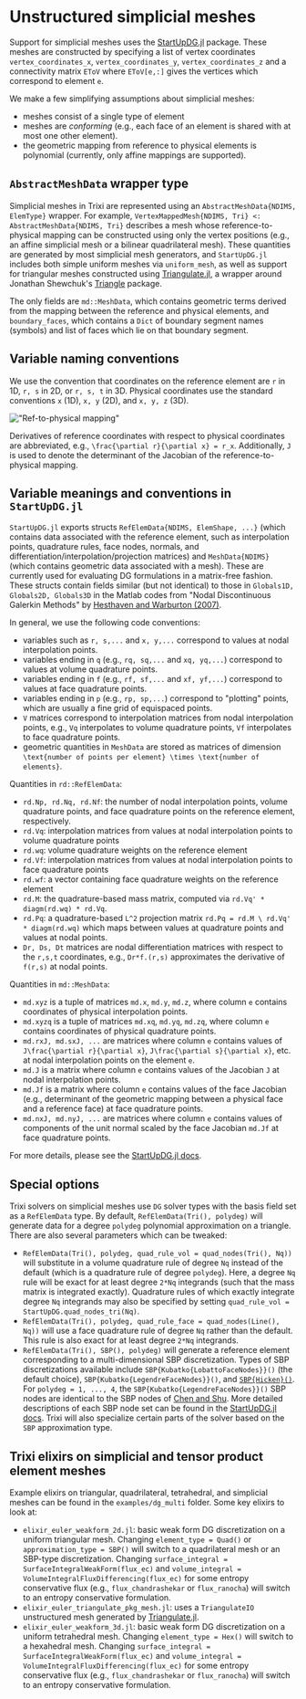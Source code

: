 # Unstructured simplicial meshes

Support for simplicial meshes uses the [StartUpDG.jl](https://github.com/jlchan/StartUpDG.jl)
package. These meshes are constructed by specifying a list of vertex coordinates `vertex_coordinates_x`,
`vertex_coordinates_y`, `vertex_coordinates_z` and a connectivity matrix `EToV` where `EToV[e,:]`
gives the vertices which correspond to element `e`.

We make a few simplifying assumptions about simplicial meshes:
* meshes consist of a single type of element
* meshes are _conforming_ (e.g., each face of an element is shared with at most one other element).
* the geometric mapping from reference to physical elements is polynomial (currently, only affine
  mappings are supported).

## `AbstractMeshData` wrapper type

Simplicial meshes in Trixi are represented using an `AbstractMeshData{NDIMS, ElemType}` wrapper.
For example, `VertexMappedMesh{NDIMS, Tri} <: AbstractMeshData{NDIMS, Tri}` describes a mesh whose
reference-to-physical mapping can be constructed using only the vertex positions (e.g., an affine
simplicial mesh or a bilinear quadrilateral mesh). These quantities are generated by most simplicial
mesh generators, and `StartUpDG.jl` includes both simple uniform meshes via `uniform_mesh`, as
well as support for triangular meshes constructed using
[Triangulate.jl](https://github.com/JuliaGeometry/Triangulate.jl), a wrapper around Jonathan Shewchuk's
[Triangle](https://www.cs.cmu.edu/~quake/triangle.html) package.

The only fields are `md::MeshData`, which contains geometric terms derived from the mapping between
the reference and physical elements, and `boundary_faces`, which contains a `Dict` of boundary
segment names (symbols) and list of faces which lie on that boundary segment.

## Variable naming conventions

We use the convention that coordinates on the reference element are ``r`` in 1D, ``r, s`` in 2D,
or ``r, s, t`` in 3D. Physical coordinates use the standard conventions ``x`` (1D),
``x, y`` (2D), and ``x, y, z`` (3D).

!["Ref-to-physical mapping"](https://user-images.githubusercontent.com/1156048/124361389-a2841380-dbf4-11eb-8ee4-33e71109c8bb.png)

Derivatives of reference coordinates with respect to physical coordinates are abbreviated, e.g.,
``\frac{\partial r}{\partial x} = r_x``. Additionally, ``J`` is used to denote the determinant of
the Jacobian of the reference-to-physical mapping.

## Variable meanings and conventions in `StartUpDG.jl`

`StartUpDG.jl` exports structs `RefElemData{NDIMS, ElemShape, ...}` (which contains data associated
with the reference element, such as interpolation points, quadrature rules, face nodes, normals,
and differentiation/interpolation/projection matrices) and `MeshData{NDIMS}` (which contains geometric
data associated with a mesh). These are currently used for evaluating DG formulations in a matrix-free
fashion. These structs contain fields similar (but not identical) to those in
`Globals1D, Globals2D, Globals3D` in the Matlab codes from "Nodal Discontinuous Galerkin Methods"
by [Hesthaven and Warburton (2007)](https://doi.org/10.1007/978-0-387-72067-8).

In general, we use the following code conventions:
* variables such as `r, s,...` and `x, y,...` correspond to values at nodal interpolation points.
* variables ending in `q` (e.g., `rq, sq,...` and `xq, yq,...`) correspond to values at volume
  quadrature points.
* variables ending in `f` (e.g., `rf, sf,...` and `xf, yf,...`) correspond to values at face
  quadrature points.
* variables ending in `p` (e.g., `rp, sp,...`) correspond to "plotting" points, which are usually
  a fine grid of equispaced points.
* `V` matrices correspond to interpolation matrices from nodal interpolation points, e.g., `Vq`
  interpolates to volume quadrature points, `Vf` interpolates to face quadrature points.
* geometric quantities in `MeshData` are stored as matrices of dimension
  ``\text{number of points per element} \times \text{number of elements}``.

Quantities in `rd::RefElemData`:
* `rd.Np, rd.Nq, rd.Nf`: the number of nodal interpolation points, volume quadrature points, and
  face quadrature points on the reference element, respectively.
* `rd.Vq`: interpolation matrices from values at nodal interpolation points to volume quadrature points
* `rd.wq`: volume quadrature weights on the reference element
* `rd.Vf`: interpolation matrices from values at nodal interpolation points to face quadrature points
* `rd.wf`: a vector containing face quadrature weights on the reference element
* `rd.M`: the quadrature-based mass matrix, computed via `rd.Vq' * diagm(rd.wq) * rd.Vq`.
* `rd.Pq`: a quadrature-based ``L^2`` projection matrix `rd.Pq = rd.M \ rd.Vq' * diagm(rd.wq)`
  which maps between values at quadrature points and values at nodal points.
* `Dr, Ds, Dt` matrices are nodal differentiation matrices with respect to the ``r,s,t`` coordinates,
  e.g., `Dr*f.(r,s)` approximates the derivative of ``f(r,s)`` at nodal points.

Quantities in `md::MeshData`:
* `md.xyz` is a tuple of matrices `md.x`, `md.y`, `md.z`, where column `e` contains coordinates of
  physical interpolation points.
* `md.xyzq` is a tuple of matrices `md.xq`, `md.yq`, `md.zq`, where column `e` contains coordinates
  of physical quadrature points.
* `md.rxJ, md.sxJ, ...` are matrices where column `e` contains values of
  ``J\frac{\partial r}{\partial x}``, ``J\frac{\partial s}{\partial x}``, etc. at nodal interpolation
  points on the element `e`.
* `md.J` is a matrix where column `e` contains values of the Jacobian ``J`` at nodal interpolation points.
* `md.Jf` is a matrix where column `e` contains values of the face Jacobian (e.g., determinant of
  the geometric mapping between a physical face and a reference face) at face quadrature points.
* `md.nxJ, md.nyJ, ...` are matrices where column `e` contains values of components of the unit
  normal scaled by the face Jacobian `md.Jf` at face quadrature points.

For more details, please see the [StartUpDG.jl docs](https://jlchan.github.io/StartUpDG.jl/dev/).

## Special options

Trixi solvers on simplicial meshes use `DG` solver types with the basis field set as a `RefElemData`
type. By default, `RefElemData(Tri(), polydeg)` will generate data for a degree `polydeg` polynomial
approximation on a triangle. There are also several parameters which can be tweaked:

* `RefElemData(Tri(), polydeg, quad_rule_vol = quad_nodes(Tri(), Nq))` will substitute in a volume
  quadrature rule of degree `Nq` instead of the default (which is a quadrature rule of degree `polydeg`).
  Here, a degree `Nq` rule will be exact for at least degree `2*Nq` integrands (such that the mass
  matrix is integrated exactly). Quadrature rules of which exactly integrate degree `Nq` integrands
  may also be specified by setting `quad_rule_vol = StartUpDG.quad_nodes_tri(Nq)`.
* `RefElemData(Tri(), polydeg, quad_rule_face = quad_nodes(Line(), Nq))` will use a face quadrature rule
  of degree `Nq` rather than the default. This rule is also exact for at least degree `2*Nq` integrands.
* `RefElemData(Tri(), SBP(), polydeg)` will generate a reference element corresponding to a
  multi-dimensional SBP discretization. Types of SBP discretizations available include
  `SBP{Kubatko{LobattoFaceNodes}}()` (the default choice), `SBP{Kubatko{LegendreFaceNodes}}()`, and
  [`SBP{Hicken}()`](https://doi.org/10.1007/s10915-020-01154-8). For `polydeg = 1, ..., 4`, the
  `SBP{Kubatko{LegendreFaceNodes}}()` SBP nodes are identical to the SBP nodes of
  [Chen and Shu](https://doi.org/10.1016/j.jcp.2017.05.025).
  More detailed descriptions of each SBP node set can be found in the
  [StartUpDG.jl docs](https://jlchan.github.io/StartUpDG.jl/dev/RefElemData/#RefElemData-based-on-SBP-finite-differences).
  Trixi will also specialize certain parts of the solver based on the `SBP` approximation type.

## Trixi elixirs on simplicial and tensor product element meshes

Example elixirs on triangular, quadrilateral, tetrahedral, and simplicial meshes can be found in
the `examples/dg_multi` folder. Some key elixirs to look at:

* `elixir_euler_weakform_2d.jl`: basic weak form DG discretization on a uniform triangular mesh.
  Changing `element_type = Quad()` or `approximation_type = SBP()` will switch to a quadrilateral mesh
  or an SBP-type discretization. Changing `surface_integral = SurfaceIntegralWeakForm(flux_ec)` and
  `volume_integral = VolumeIntegralFluxDifferencing(flux_ec)` for some entropy conservative flux
  (e.g., `flux_chandrashekar` or `flux_ranocha`) will switch to an entropy conservative formulation.
* `elixir_euler_triangulate_pkg_mesh.jl`: uses a `TriangulateIO` unstructured mesh generated by
  [Triangulate.jl](https://github.com/JuliaGeometry/Triangulate.jl).
* `elixir_euler_weakform_3d.jl`: basic weak form DG discretization on a uniform tetrahedral mesh.
  Changing `element_type = Hex()` will switch to a hexahedral mesh. Changing
  `surface_integral = SurfaceIntegralWeakForm(flux_ec)` and
  `volume_integral = VolumeIntegralFluxDifferencing(flux_ec)` for some entropy conservative flux
  (e.g., `flux_chandrashekar` or `flux_ranocha`) will switch to an entropy conservative formulation.

